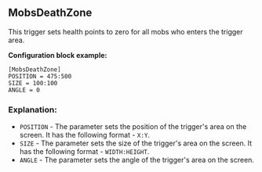  ## MobsDeathZone

 This trigger sets health points to zero for all mobs who enters the trigger area.

 **Configuration block example:**

    [MobsDeathZone]
    POSITION = 475:500
    SIZE = 100:100
    ANGLE = 0

 ### Explanation:

 * `POSITION` - The parameter sets the position of the trigger's area on the screen. It has the following format - `X:Y`.
 * `SIZE` - The parameter sets the size of the trigger's area on the screen. It has the following format - `WIDTH:HEIGHT`.
 * `ANGLE` - The parameter sets the angle of the trigger's area on the screen.